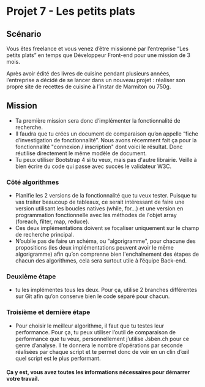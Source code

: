 # Projet 7 - Les petits plats

<!-- ## La demo du projet

https://marcosmene.github.io/MarcosMeneghetti_7_31122021/ -->

## Scénario

Vous êtes freelance et vous venez d’être missionné par l’entreprise “Les petits plats” en temps que Développeur Front-end pour une mission de 3 mois.

Après avoir édité des livres de cuisine pendant plusieurs années, l’entreprise a décidé de se lancer dans un nouveau projet : réaliser son propre site de recettes de cuisine à l’instar de Marmiton ou 750g.

## Mission

- Ta première mission sera donc d’implémenter la fonctionnalité de recherche.
- Il faudra que tu crées un document de comparaison qu’on appelle “fiche d’investigation de fonctionnalité”. Nous avons récemment fait ça pour la fonctionnalité "connexion / inscription" dont voici le résultat. Donc réutilise directement le même modèle de document.
- Tu peux utiliser Bootstrap 4 si tu veux, mais pas d'autre librairie. Veille à bien écrire du code qui passe avec succès le validateur W3C.

### Côté algorithmes

- Planifie les 2 versions de la fonctionnalité que tu veux tester. Puisque tu vas traiter beaucoup de tableaux, ce serait intéressant de faire une version utilisant les boucles natives (while, for...) et une version en programmation fonctionnelle avec les méthodes de l'objet array (foreach, filter, map, reduce).
- Ces deux implémentations doivent se focaliser uniquement sur le champ de recherche principal.
- N’oublie pas de faire un schéma, ou "algorigramme", pour chacune des propositions (les deux implémentations peuvent avoir le même algorigramme) afin qu’on comprenne bien l'enchaînement des étapes de chacun des algorithmes, cela sera surtout utile à l’équipe Back-end.

### Deuxième étape

- tu les implémentes tous les deux. Pour ça, utilise 2 branches différentes sur Git afin qu’on conserve bien le code séparé pour chacun.

### Troisième et dernière étape

- Pour choisir le meilleur algorithme, il faut que tu testes leur performance. Pour ça, tu peux utiliser l’outil de comparaison de performance que tu veux, personnellement j’utilise Jsben.ch pour ce genre d’analyse. Il te donnera le nombre d’opérations par seconde réalisées par chaque script et te permet donc de voir en un clin d’œil quel script est le plus performant.

#### Ça y est, vous avez toutes les informations nécessaires pour démarrer votre travail.
